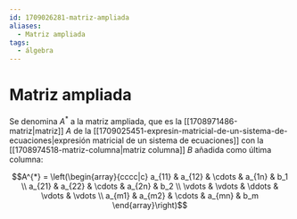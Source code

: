 ```yaml
---
id: 1709026281-matriz-ampliada
aliases:
  - Matriz ampliada
tags:
  - álgebra
---
```


# Matriz ampliada

Se denomina $A^{*}$ a la matriz ampliada, que es la [[1708971486-matriz|matriz]] $A$ de la [[1709025451-expresin-matricial-de-un-sistema-de-ecuaciones|expresión matricial de un sistema de ecuaciones]] con la [[1708974518-matriz-columna|matriz columna]] $B$ añadida como última columna:

$$A^{*} =
\left(\begin{array}{cccc|c}
a_{11} & a_{12} & \cdots & a_{1n} & b_1 \\
a_{21} & a_{22} & \cdots & a_{2n} & b_2 \\
\vdots & \vdots & \ddots & \vdots & \vdots \\
a_{m1} & a_{m2} & \cdots & a_{mn} & b_m
\end{array}\right)$$
